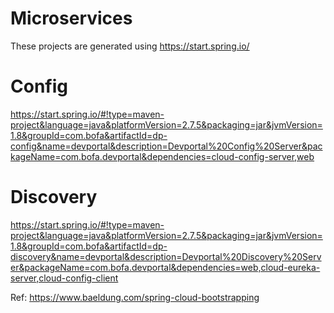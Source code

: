 # Microservices
These projects are generated using https://start.spring.io/

# Config
https://start.spring.io/#!type=maven-project&language=java&platformVersion=2.7.5&packaging=jar&jvmVersion=1.8&groupId=com.bofa&artifactId=dp-config&name=devportal&description=Devportal%20Config%20Server&packageName=com.bofa.devportal&dependencies=cloud-config-server,web

# Discovery
https://start.spring.io/#!type=maven-project&language=java&platformVersion=2.7.5&packaging=jar&jvmVersion=1.8&groupId=com.bofa&artifactId=dp-discovery&name=devportal&description=Devportal%20Discovery%20Server&packageName=com.bofa.devportal&dependencies=web,cloud-eureka-server,cloud-config-client

Ref: https://www.baeldung.com/spring-cloud-bootstrapping
